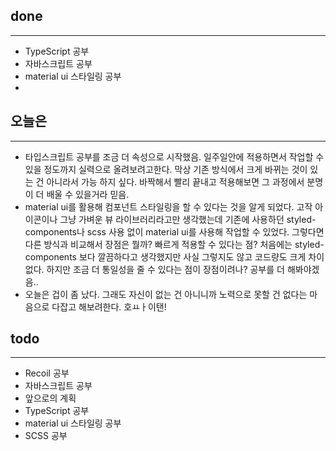 ## done
---

- TypeScript 공부
- 자바스크립트 공부
- material ui 스타일링 공부
- 

## 오늘은
---

- 타입스크립트 공부를 조금 더 속성으로 시작했음. 일주일안에 적용하면서 작업할 수 있을 정도까지 실력으로 올려보려고한다. 막상 기존 방식에서 크게 바뀌는 것이 있는 건 아니라서 가능 하지 싶다. 바짝해서 빨리 끝내고 적용해보면 그 과정에서 분명이 더 배울 수 있을거라 믿음.
- material ui를 활용해 컴포넌트 스타일링을 할 수 있다는 것을 알게 되었다. 고작 아이콘이나 그냥 가벼운 뷰 라이브러리라고만 생각했는데 기존에 사용하던 styled-components나 scss 사용 없이 material ui를 사용해 작업할 수 있었다. 그렇다면 다른 방식과 비교해서 장점은 뭘까? 빠르게 적용할 수 있다는 점? 처음에는 styled-components 보다 깔끔하다고 생각했지만 사실 그렇지도 않고 코드량도 크게 차이 없다. 하지만 조금 더 통일성을 줄 수 있다는 점이 장점이려나? 공부를 더 해봐야겠음..
- 오늘은 겁이 좀 났다. 그래도 자신이 없는 건 아니니까 노력으로 못할 건 없다는 마음으로 다잡고 해보려한다. 호ㅛㅏ이탠!


## todo
---

- Recoil 공부
- 자바스크립트 공부 
- 앞으로의 계획
- TypeScript 공부
- material ui 스타일링 공부
- SCSS 공부
